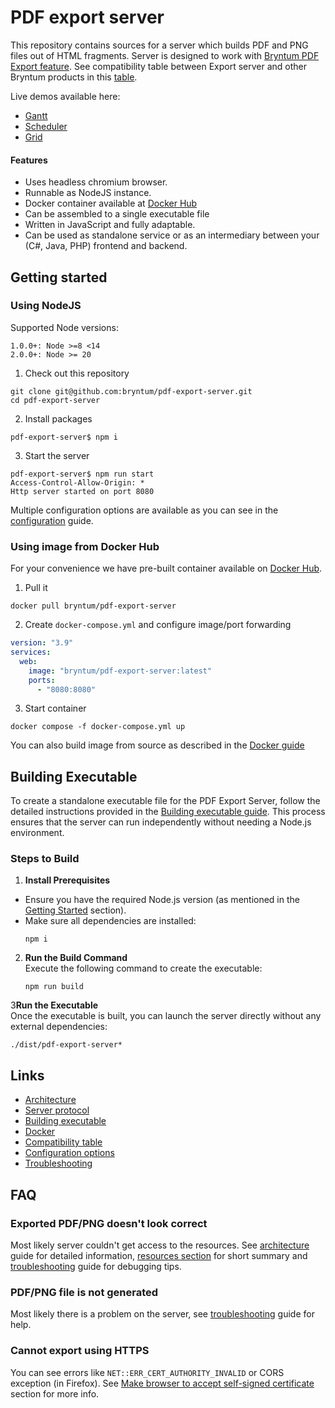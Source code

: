 # PDF export server

This repository contains sources for a server which builds PDF and PNG files out of HTML fragments.
Server is designed to work with [Bryntum PDF Export feature](https://bryntum.com/products/grid/docs/api/Grid/feature/export/PdfExport).
See compatibility table between Export server and other Bryntum products in this [table](docs/compatibility.md).

Live demos available here:
- [Gantt](https://bryntum.com/products/gantt/examples/export/)
- [Scheduler](https://bryntum.com/products/scheduler/examples/export/)
- [Grid](https://bryntum.com/products/grid/examples/export/)

#### Features 
- Uses headless chromium browser.
- Runnable as NodeJS instance.
- Docker container available at [Docker Hub](https://hub.docker.com/r/bryntum/pdf-export-server)
- Can be assembled to a single executable file
- Written in JavaScript and fully adaptable.
- Can be used as standalone service or as an intermediary between your (C#, Java, PHP) frontend and backend.

## Getting started

### Using NodeJS

Supported Node versions:
```
1.0.0+: Node >=8 <14
2.0.0+: Node >= 20
```

1. Check out this repository
```shell
git clone git@github.com:bryntum/pdf-export-server.git
cd pdf-export-server 
```
2. Install packages
```shell
pdf-export-server$ npm i
```
3. Start the server
```shell
pdf-export-server$ npm run start
Access-Control-Allow-Origin: *
Http server started on port 8080
```

Multiple configuration options are available as you can see in the [configuration](docs/configuration.md) guide.


### Using image from Docker Hub

For your convenience we have pre-built container available on
[Docker Hub](https://hub.docker.com/r/bryntum/pdf-export-server).

1. Pull it
```shell
docker pull bryntum/pdf-export-server
```
2. Create `docker-compose.yml` and configure image/port forwarding
```yaml
version: "3.9"
services:
  web:
    image: "bryntum/pdf-export-server:latest"
    ports:
      - "8080:8080"
```
3. Start container
```shell
docker compose -f docker-compose.yml up
```

You can also build image from source as described in the [Docker guide](docs/docker.md)

## Building Executable

To create a standalone executable file for the PDF Export Server, follow the detailed instructions provided in
the [Building executable guide](docs/building.md). This process ensures that the server can run independently without
needing a Node.js environment.

### Steps to Build

1. **Install Prerequisites**
 - Ensure you have the required Node.js version (as mentioned in the [Getting Started](#using-nodejs) section).
 - Make sure all dependencies are installed:
   ```shell
   npm i
   ```

2. **Run the Build Command**  
   Execute the following command to create the executable:
   ```shell
   npm run build
   ```

3**Run the Executable**  
   Once the executable is built, you can launch the server directly without any external dependencies:
   ```shell
   ./dist/pdf-export-server*
   ```

## Links
- [Architecture](docs/architecture.md)
- [Server protocol](docs/protocol.md)
- [Building executable](docs/building.md)
- [Docker](docs/docker.md)
- [Compatibility table](docs/compatibility.md)
- [Configuration options](docs/configuration.md)
- [Troubleshooting](docs/troubleshooting.md)

## FAQ

### Exported PDF/PNG doesn't look correct

Most likely server couldn't get access to the resources. See [architecture](docs/architecture.md) guide for detailed
information, [resources section](#CORS) for short summary and [troubleshooting](docs/troubleshooting.md) guide for
debugging tips.

### PDF/PNG file is not generated

Most likely there is a problem on the server, see [troubleshooting](docs/troubleshooting.md) guide for help.

### Cannot export using HTTPS

You can see errors like `NET::ERR_CERT_AUTHORITY_INVALID` or CORS exception (in Firefox). See
 [Make browser to accept self-signed certificate](docs/building.md#self-signed-certificate) section for more info.
